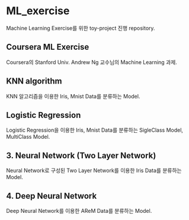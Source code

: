 # ML_exercise
Machine Learning Exercise를 위한 toy-project 진행 repository.

## Coursera ML Exercise

Coursera의 Stanford Univ. Andrew Ng 교수님의 Machine Learning 과제.

## KNN algorithm

KNN 알고리즘을 이용한 Iris, Mnist Data를 분류하는 Model.

## Logistic Regression

Logistic Regression을 이용한 Iris, Mnist Data를 분류하는 SigleClass Model, MultiClass Model.

## 3. Neural Network (Two Layer Network)

Neural Network로 구성된 Two Layer Network를 이용한 Iris Data를 분류하는 Model.

## 4. Deep Neural Network

Deep Neural Network를 이용한 AReM Data를 분류하는 Model.

